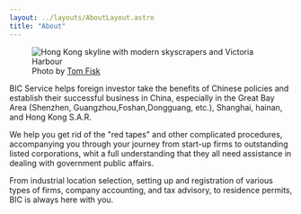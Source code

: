 ```yaml
---
layout: ../layouts/AboutLayout.astro
title: "About"
---
```

<figure>
  <img
    src="https://images.pexels.com/photos/4386431/pexels-photo-4386431.jpeg?auto=compress&cs=tinysrgb&w=1260&h=750&dpr=1"
    alt="Hong Kong skyline with modern skyscrapers and Victoria Harbour"
  />
  <figcaption class="text-center">
    Photo by <a href="https://www.pexels.com/photo/hong-kong-skyline-with-modern-skyscrapers-and-victoria-harbour-4386431/">Tom Fisk</a>
  </figcaption>
</figure>



BIC Service helps foreign investor take the benefits of Chinese policies and establish their successful business in China, especially in the Great Bay Area (Shenzhen, Guangzhou,Foshan,Dongguang, etc.), Shanghai, hainan, and Hong Kong S.A.R.

We help you get rid of the "red tapes" and other complicated procedures, accompanying you through your journey from start-up firms to outstanding listed corporations, whit a full understanding that they all need assistance in dealing with government public affairs.

From industrial location selection, setting up and registration of various types of firms, company accounting, and tax advisory, to residence permits, BIC is always here with you.
